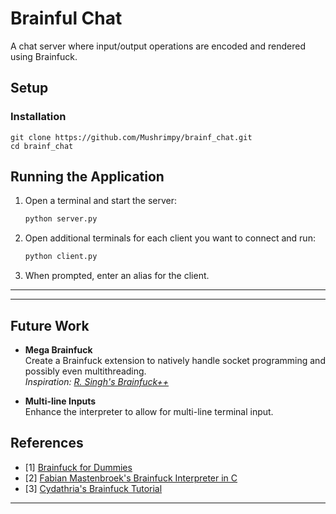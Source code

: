 # Brainful Chat

A chat server where input/output operations are encoded and rendered using Brainfuck.

## Setup


### Installation
    git clone https://github.com/Mushrimpy/brainf_chat.git
    cd brainf_chat


## Running the Application

1. Open a terminal and start the server:
    ```bash
    python server.py
    ```

2. Open additional terminals for each client you want to connect and run:
    ```bash
    python client.py
    ```

3. When prompted, enter an alias for the client.

---

---
## Future Work

- **Mega Brainfuck**  
  Create a Brainfuck extension  to natively handle socket programming and possibly even multithreading.  
  *Inspiration: [R. Singh's Brainfuck++](https://github.com/Gr3atWh173/brainfuckplusplus)*  

- **Multi-line Inputs**  
  Enhance the interpreter to allow for multi-line terminal input.



## References

- [1] [Brainfuck for Dummies](https://docs.google.com/document/d/1M51AYmDR1Q9UBsoTrGysvuzar2_Hx69Hz14tsQXWV6M/edit?tab=t.0)  
- [2] [Fabian Mastenbroek's Brainfuck Interpreter in C](https://github.com/fabianishere/brainfuck)
- [3] [Cydathria's Brainfuck Tutorial](http://cydathria.com/bf/Brainfuck.html)  

---
